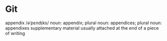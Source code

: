 
# Git

appendix
/əˈpɛndɪks/
noun: appendix; plural noun: appendices; plural noun: appendixes
supplementary material usually attached at the end of a piece of writing

